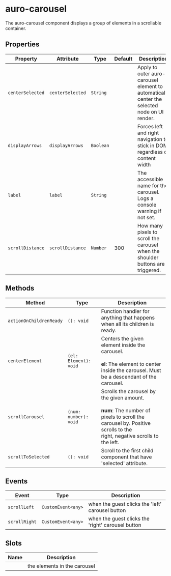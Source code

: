 # auro-carousel

The auro-carousel component displays a group of elements in a scrollable container.

## Properties

| Property         | Attribute        | Type      | Default | Description                                      |
|------------------|------------------|-----------|---------|--------------------------------------------------|
| `centerSelected` | `centerSelected` | `String`  |         | Apply to outer auro-carousel element to automatically center the selected node on UI render. |
| `displayArrows`  | `displayArrows`  | `Boolean` |         | Forces left and right navigation to stick in DOM regardless of content width |
| `label`          | `label`          | `String`  |         | The accessible name for the carousel. Logs a console warning if not set. |
| `scrollDistance` | `scrollDistance` | `Number`  | 300     | How many pixels to scroll the carousel when the shoulder buttons are triggered. |

## Methods

| Method                  | Type                  | Description                                      |
|-------------------------|-----------------------|--------------------------------------------------|
| `actionOnChildrenReady` | `(): void`            | Function handler for anything that happens when all its children is ready. |
| `centerElement`         | `(el: Element): void` | Centers the given element inside the carousel.<br /><br />**el**: The element to center inside the carousel. Must be a descendant of the carousel. |
| `scrollCarousel`        | `(num: number): void` | Scrolls the carousel by the given amount.<br /><br />**num**: The number of pixels to scroll the carousel by. Positive scrolls to the<br />right, negative scrolls to the left. |
| `scrollToSelected`      | `(): void`            | Scroll to the first child component that have 'selected' attribute. |

## Events

| Event         | Type               | Description                                      |
|---------------|--------------------|--------------------------------------------------|
| `scrollLeft`  | `CustomEvent<any>` | when the guest clicks the 'left' carousel button |
| `scrollRight` | `CustomEvent<any>` | when the guest clicks the 'right' carousel button |

## Slots

| Name | Description                  |
|------|------------------------------|
|      | the elements in the carousel |
